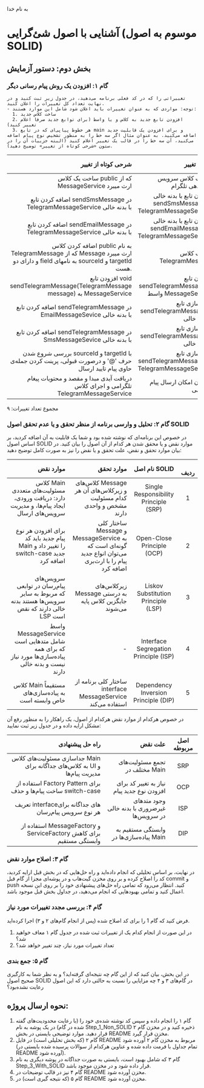 به نام خدا

# آشنایی با اصول شئ‌گرایی (موسوم به اصول SOLID)

## بخش دوم: دستور آزمایش

### گام ۱: افزودن یک روش پیام رسانی دیگر

	تغییراتی را که در کد فعلی برنامه می‌دهید، در جدول زیر ثبت کنید و در نهایت تعداد کل تغییرات را اعلان کنید.
    - توجه: مواردی که به عنوان تغییرات باید اعلان شود شامل این موارد هستند:
      1. ساخت کلاس جدید
      2. افزودن تابع جدید به کلاس و یا واسط (برای توابع جدید صرفا اعلام تغییر کنید)
      3. هر خطوط پیاپی‌ای که در تابع main و برای افزودن یک قابلیت جدید اضافه می‌کنید. به عنوان مثال اگر سه خط را به منظور تشخیص نوع پیام اضافه می‌کنید، آن سه خط را در قالب یک تغییر اعلام کنید (البته جزییات آن را در ستون «شرحی کوتاه از تغییر» توضیح دهید).

| شرحی کوتاه از تغییر | عنوان تغییر |‌ محل اعمال تغییرات (کلاس/واسط) | ردیف|
|--:|--:|:--:|:--:|
| ساخت یک کلاس public که از MessageService ارث میبرد | ساخت کلاس سرویس مسج‌دهی تلگرام| TelegramMessageService| ۱ |
| اضافه کردن تابع sendSmsMessage در TelegramMessageService با بدنه خالی | افزودن تابع با بدنه خالی sendSmsMessage به TelegramMessageService | TelegramMessageService| ۲ |
| اضافه کردن تابع sendEmailMessage در TelegramMessageService با بدنه خالی | افزودن تابع با بدنه خالی sendEmailMessage به TelegramMessageService | TelegramMessageService| ۳ |
| اضافه کردن کلاس public به نام TelegramMessage که از Message ارث  میبرد و دارای دو field به نامهای sourceId و targetId هست. | ساخت کلاس TelegramMessage | TelegramMessage | ۴ |
| افزودن تابع void sendTelegramMessage(TelegramMessage message) به MessageService | افزودن تابع sendTelegramMessage به واسط MessageService | MessageService | ۵ |
| اضافه کردن تابع sendTelegramMessage در EmailMessageSevice با بدنه خالی | پیاده‌‌سازی تابع sendTelegramMessage با بدنه‌ی خالی | EmailMessageSevice | ۶ |
| اضافه کردن تابع sendTelegramMessage در SmsMessageSevice با بدنه خالی | پیاده‌‌سازی تابع sendTelegramMessage با بدنه‌ی خالی | SmsMessageSevice | ۷ |
| بررسی شروع شدن sourceId و targetId با حرف '@' و درصورت قبولی، پرینت کردن جمله‌ی حاوی پیام تایید ارسال | پیاده‌سازی تابع sendTelegramMessage در TelegramMessageService | TelegramMessageSevice | ۸ |
| دریافت آیدی مبدا و مقصد و محتویات پیغام تلگرامی و اجرای کلاس TelegramMessageService | افزودن امکان ارسال پیام تلگرامی | Main | ۹ |

مجموع تعداد تغییرات: ۹

### گام ۲: تحلیل و وارسی برنامه از منظر تحقق و یا عدم تحقق اصول SOLID
در خصوص این برنامه‌ای که نوشته شده بود و شما یک قابلیت به آن اضافه کردید، بر اساس اصول SOLID موارد نقض و یا محقق شدن هر کدام از آن اصول را بیان کنید. در بیان موارد تحقق و نقض، علت تحقق و یا نقض را نیز به صورت کامل توضیح دهید:

| موارد  نقض |‌ موارد تحقق | نام اصل SOLID |‌ ردیف |
|--:|--:|:--:|:--:|
| کلاس Main مسئولیت‌های متعددی دارد: دریافت ورودی، ایجاد پیام‌ها، و مدیریت سرویس‌های ارسال | کلاس‌های Message و زیرکلاس‌های آن هر کدام مسئولیت مشخص و واحدی دارند | Single Responsibility Principle (SRP) | 1 |
| برای افزودن هر نوع پیام جدید باید کد Main را تغییر داد و switch-case جدید اضافه کرد | ساختار کلی Message و MessageService به گونه‌ای است که می‌توان انواع جدید پیام را با ارث‌بری اضافه کرد | Open-Close Principle (OCP) | 2 |
| سرویس‌های پیام‌رسان در توابعی که مربوط به سایر سرویس‌ها هستند بدنه خالی دارند که نقض LSP است | زیرکلاس‌های Message به درستی جایگزین کلاس پایه می‌شوند | Liskov Substitution Principle (LSP) | 3 |
| واسط MessageService شامل متدهایی است که برای همه پیاده‌سازی‌ها مورد نیاز نیست و بدنه خالی دارند | - | Interface Segregation Principle (ISP) | 4 |
| کلاس Main مستقیماً به پیاده‌سازی‌های خاص وابسته است | ساختار کلی برنامه از interface MessageService استفاده می‌کند | Dependency Inversion Principle (DIP) | 5 |

در خصوص هرکدام از موارد نقض هرکدام از اصول، یک راهکار را به منظور رفع آن مشکل ارایه داده و در جدول زیر ثبت نمایید:

| راه حل پیشنهادی | علت نقض | اصل مربوطه |
|--:|--:|:--:|
| جداسازی مسئولیت‌های کلاس Main به کلاس‌های جداگانه برای UI و مدیریت پیام‌ها | تجمع مسئولیت‌های مختلف در Main | SRP |
| استفاده از Factory Pattern برای ساخت پیام‌ها و حذف switch-case | نیاز به تغییر کد برای افزودن نوع جدید پیام | OCP |
| تعریف interface‌های جداگانه برای هر نوع سرویس پیام‌رسان | وجود متدهای غیرضروری با بدنه خالی در سرویس‌ها | ISP |
| استفاده از MessageFactory و ServiceFactory برای کاهش وابستگی مستقیم | وابستگی مستقیم به پیاده‌سازی‌ها در Main | DIP |


### گام ۳: اصلاح موارد نقض
در نهایت، بر اساس تحلیلی که انجام داده‌اید و راه حل‌هایی که در بخش قبل ارایه کردید، کد را اصلاح کرده و بر روی مخزن گیت‌هاب و در پوشه‌ای مجزا از گام قبل commit و push کنید. انتظار می‌رود که تمامی راه حل‌های پیشنهادی خود را بر روی این نسخه اعمال کنید و تمامی بهبودهایی که انجام می‌دهید، در جداول بخش قبل موجود باشد.

### گام ۴: بررسی مجدد تغییرات مورد نیاز
فرض کنید که گام 1 را برای کد اصلاح شده (پس از انجام گام‌های ۲ و ۳) اجرا کرده‌اید.
1. در این صورت از انجام کدام یک از تغییرات ثبت شده در جدول گام ۱ معاف خواهید شد؟
2. تعداد تغییرات مورد نیاز، چند تغییر خواهد شد؟

### گام ۵: جمع بندی
در این بخش، بیان کنید که از این گام چه نتیجه‌ای گرفته‌اید؟ و به نظر شما به کارگیری صحیح اصول SOLID در گام‌های ۳ و ۴ چه مزایایی را نسبت به حالتی دارد که این اصول رعایت نشده‌بود؟

## نحوه ارسال پروژه:
1.	گام ۱ را انجام داده و سپس کد نوشته شده‌ی خود را (با رعایت محدودیت‌های گفته شده در گام) در یک پوشه به نام Step_1_Non_SOLID ذخیره کنید و در مخزن گام ۲ قرار دهید. موارد توضیحی بایستی در بخش README مخزن قرار گیرد.
2.	گام ۲ (که بخش تحلیلی است) در فایل README مربوط به مخزن گام ۲ آورده شود (تمام جداول با فرمت داده شده و عناوین هرکدام از سوالات پرسیده شده بایستی در README آورده شود).
3.	گام ۳ که شامل بهبود است، بایستی به صورت جداگانه در پوشه دیگری به نام Step_3_With_SOLID قرار داده شود و در مخزن موجود باشد.
4.	گام ۴ نیز در قالب توضیحات در README مخزن آورده شود.
5.	گام ۵ (که نتیجه گیری است) در README مخزن آورده شود.
